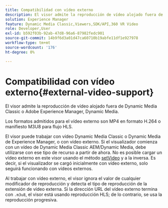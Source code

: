 ```yaml
---
title: Compatibilidad con vídeo externo
description: El visor admite la reproducción de vídeo alojado fuera de Dynamic Media Classic o Adobe Experience Manager, Dynamic Media.
solution: Experience Manager
feature: Dynamic Media Classic,Viewers,SDK/API,360 VR Video
role: Developer,User
exl-id: b592f03b-92ab-47d8-96a6-87982fedc901
source-git-commit: 14b9f6d3a01d47ca60710b19abfe11df1e927978
workflow-type: tm+mt
source-wordcount: '176'
ht-degree: 0%

---
```


# Compatibilidad con vídeo externo{#external-video-support}

El visor admite la reproducción de vídeo alojado fuera de Dynamic Media Classic o Adobe Experience Manager, Dynamic Media.

Los formatos admitidos para el vídeo externo son MP4 en formato H.264 o manifiesto M3U8 para flujo HLS.

El visor puede trabajar con vídeo Dynamic Media Classic o Dynamic Media de Experience Manager, o con vídeo externo. Si el visualizador comienza con un vídeo de Dynamic Media Classic AEM/Dynamic Media, debe utilizarse con ese tipo de recurso a partir de ahora. No es posible cargar un vídeo externo en este visor usando el método [setVideo](../../c-html5-aem-asset-viewers/c-html5-aem-video360/c-html5-aem-video360-javascriptapiref/r-html5-aem-video360-javascriptapiref-setvideo.md#reference-85d3422d6ce64a36ac74827120b5a17c) y a la inversa. Es decir, si el visualizador se cargó inicialmente con vídeo externo, solo seguirá funcionando con vídeos externos.

Al trabajar con vídeo externo, el visor ignora el valor de cualquier modificador de reproducción y detecta el tipo de reproducción de la extensión de vídeo externa. Si la dirección URL del vídeo externo termina con `.m3u8`, el visor está usando reproducción HLS; de lo contrario, se usa la reproducción progresiva.
